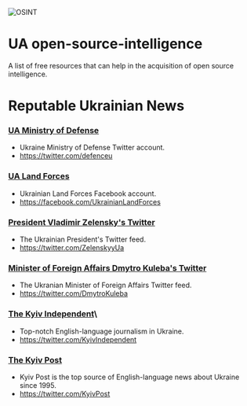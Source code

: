![OSINT](https://raw.githubusercontent.com/jaybitdesign/open-source-intelligence/main/osint.png)

# UA open-source-intelligence
A list of free resources that can help in the acquisition of open source intelligence.

# Reputable Ukrainian News
### [UA Ministry of Defense](https://twitter.com/defenceu)
* Ukraine Ministry of Defense Twitter account.
* https://twitter.com/defenceu

### [UA Land Forces](https://facebook.com/UkrainianLandForces)
* Ukrainian Land Forces Facebook account.
* https://facebook.com/UkrainianLandForces

### [President Vladimir Zelensky's Twitter](https://twitter.com/ZelenskyyUa)
* The Ukrainian President's Twitter feed.
* https://twitter.com/ZelenskyyUa

### [Minister of Foreign Affairs Dmytro Kuleba's Twitter](https://twitter.com/DmytroKuleba)
* The Ukranian Minister of Foreign Affairs Twitter feed.
* https://twitter.com/DmytroKuleba

### [The Kyiv Independent](https://twitter.com/KyivIndependent)\
* Top-notch English-language journalism in Ukraine.
* https://twitter.com/KyivIndependent

### [The Kyiv Post](https://twitter.com/KyivPost)
* Kyiv Post is the top source of English-language news about Ukraine since 1995.
* https://twitter.com/KyivPost